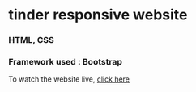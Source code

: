 # tinder responsive website

### HTML, CSS
### Framework used : Bootstrap

To watch the website live, <a href=" https://subhash91134857.github.io/tinder/" target="_blank"> click here </a>
